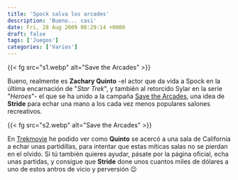 ```yaml
---
title: 'Spock salva los arcades'
description: 'Bueno... casi'
date: Fri, 28 Aug 2009 08:29:14 +0000
draft: false
tags: ['Juegos']
categories: ['Varios']
---
```


{{< fg src="s1.webp" alt="Save the Arcades" >}}

Bueno, realmente es **Zachary Quinto** -el actor que da vida a Spock en la última encarnación de "_Star Trek_", y también al retorcido Sylar en la serie "_Heroes_"- el que se ha unido a la campaña [Save the Arcades](http://savethearcades.stridegum.com/), una idea de **Stride** para echar una mano a los cada vez menos populares salones recreativos.

{{< fg src="s2.webp" alt="Save the Arcades" >}}

En [Trekmovie](http://trekmovie.com/2009/08/19/zachary-quinto-stands-up-to-save-the-arcades/) he podido ver como **Quinto** se acercó a una sala de California a echar unas partidillas, para intentar que estas míticas salas no se pierdan en el olvido. Si tú también quieres ayudar, pásate por la página oficial, echa unas partidas, y consigue que **Stride** done unos cuantos miles de dólares a uno de estos antros de vicio y perversión :wink: